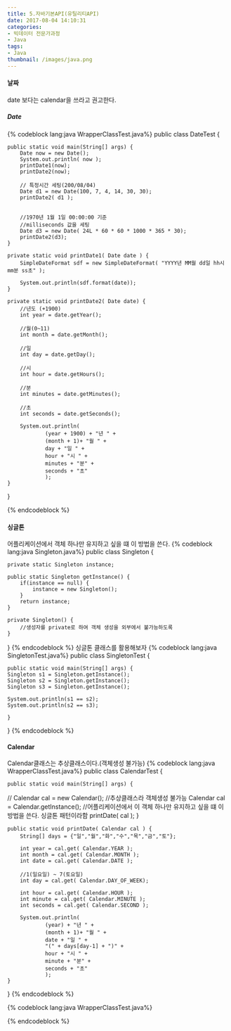 ```yaml
---
title: 5.자바기본API(유틸리티API)
date: 2017-08-04 14:10:31
categories:
- 빅데이터 전문가과정
- Java
tags:
- Java
thumbnail: /images/java.png
---
```


#### 날짜
date 보다는 calendar을 쓰라고 권고한다.

##### Date
{% codeblock lang:java WrapperClassTest.java%}
public class DateTest {

	public static void main(String[] args) {
		Date now = new Date();
		System.out.println( now );
		printDate1(now);
		printDate2(now);

		// 특정시간 세팅(200/08/04)
		Date d1 = new Date(100, 7, 4, 14, 30, 30);
		printDate2( d1 );


		//1970년 1월 1일 00:00:00 기준
		//milliseconds 값을 세팅
		Date d3 = new Date( 24L * 60 * 60 * 1000 * 365 * 30);
		printDate2(d3);
	}

	private static void printDate1( Date date ) {
		SimpleDateFormat sdf = new SimpleDateFormat( "YYYY년 MM월 dd일 hh시 mm분 ss초" );

		System.out.println(sdf.format(date));
	}

	private static void printDate2( Date date) {
		//년도 (+1900)
		int year = date.getYear();

		//월(0~11)
		int month = date.getMonth();

		//일
		int day = date.getDay();

		//시
		int hour = date.getHours();

		//분
		int minutes = date.getMinutes();

		//초
		int seconds = date.getSeconds();

		System.out.println(
				(year + 1900) + "년 " +
				(month + 1)+ "월 " +
				day + "일 " +
				hour + "시 " +
				minutes + "분" +
				seconds + "초"
				);
	}
}

{% endcodeblock %}

#### 싱글톤
어플리케이션에서  객체 하나만 유지하고 싶을 떄 이 방법을 쓴다.
{% codeblock lang:java Singleton.java%}
public class Singleton {

	private static Singleton instance;

	public static Singleton getInstance() {
		if(instance == null) {
			instance = new Singleton();
		}
		return instance;
	}

	private Singleton() {
		//생성자를 private로 하여 객체 생성을 외부에서 불가능하도록
	}
}
{% endcodeblock %}
싱글톤 클래스를 활용해보자
{% codeblock lang:java SingletonTest.java%}
public class SingletonTest {

	public static void main(String[] args) {
	Singleton s1 = Singleton.getInstance();
	Singleton s2 = Singleton.getInstance();
	Singleton s3 = Singleton.getInstance();

	System.out.println(s1 == s2);
	System.out.println(s2 == s3);

	}
}
{% endcodeblock %}



#### Calendar
Calendar클래스는 추상클래스이다.(객체생성 불가능)
{% codeblock lang:java WrapperClassTest.java%}
public class CalendarTest {

	public static void main(String[] args) {
//		Calendar cal = new Calendar();	//추상클래스라 객체생성 불가능
		Calendar cal = Calendar.getInstance();
		//어플리케이션에서 이 객체 하나만 유지하고 싶을 떄 이 방법을 쓴다. 싱글톤 패턴이라함
		printDate( cal );
	}

	public static void printDate( Calendar cal ) {
		String[] days = {"일","월","화","수","목","금","토"};

		int year = cal.get( Calendar.YEAR );
		int month = cal.get( Calendar.MONTH );
		int date = cal.get( Calendar.DATE );

		//1(일요일) ~ 7(토요일)
		int day = cal.get( Calendar.DAY_OF_WEEK);

		int hour = cal.get( Calendar.HOUR );
		int minute = cal.get( Calendar.MINUTE );
		int seconds = cal.get( Calendar.SECOND );

		System.out.println(
				(year) + "년 " +
				(month + 1)+ "월 " +
				date + "일 " +
				"(" + days[day-1] + ")" +
				hour + "시 " +
				minute + "분" +
				seconds + "초"
				);
	}
}
{% endcodeblock %}






{% codeblock lang:java WrapperClassTest.java%}

{% endcodeblock %}
